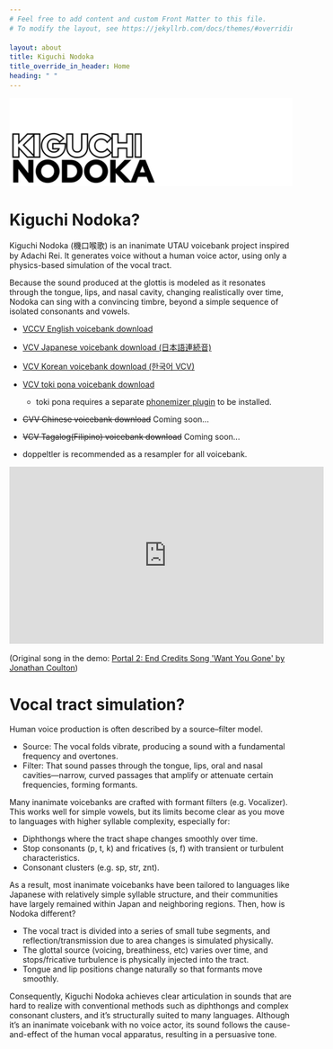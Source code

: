 ```yaml
---
# Feel free to add content and custom Front Matter to this file.
# To modify the layout, see https://jekyllrb.com/docs/themes/#overriding-theme-defaults

layout: about
title: Kiguchi Nodoka
title_override_in_header: Home
heading: " "
---
```


![Kiguchi Nodoka](/assets/images/images/kiguchi_nodoka.png)

# Kiguchi Nodoka?

Kiguchi Nodoka (機口喉歌) is an inanimate UTAU voicebank project inspired by Adachi Rei. It generates voice without a human voice actor, using only a physics-based simulation of the vocal tract.

Because the sound produced at the glottis is modeled as it resonates through the tongue, lips, and nasal cavity, changing realistically over time, Nodoka can sing with a convincing timbre, beyond a simple sequence of isolated consonants and vowels.

* [VCCV English voicebank download](https://github.com/yangpa-onyon/kiguchi-nodoka-official-web/releases/download/beta_0.2.0/KIGUCHI_NODOKA_EN.zip)

* [VCV Japanese voicebank download (日本語連続音)](https://github.com/yangpa-onyon/kiguchi-nodoka-official-web/releases/download/beta_0.2.0/KIGUCHI_NODOKA_JA.zip)

* [VCV Korean voicebank download (한국어 VCV)](https://github.com/yangpa-onyon/kiguchi-nodoka-official-web/releases/download/beta_0.2.0/KIGUCHI_NODOKA_KO.zip)

* [VCV toki pona voicebank download](https://github.com/yangpa-onyon/kiguchi-nodoka-official-web/releases/download/beta_0.2.0/KIGUCHI_NODOKA_TOK.zip)

  * toki pona requires a separate [phonemizer plugin](https://github.com/yangpa-onyon/kiguchi-nodoka-official-web/releases/download/beta_0.2.0/TokiPonaPhonemizer.dll) to be installed.

* ~~CVV Chinese voicebank download~~ Coming soon...

* ~~VCV Tagalog(Filipino) voicebank download~~ Coming soon...

* doppeltler is recommended as a resampler for all voicebank.

<iframe width="560" height="315" src="https://www.youtube.com/embed/slL1QwSWpvI?si=WrZ83hVeWAhk1DkZ" title="YouTube video player" frameborder="0" allow="accelerometer; autoplay; clipboard-write; encrypted-media; gyroscope; picture-in-picture; web-share" referrerpolicy="strict-origin-when-cross-origin" allowfullscreen></iframe>

(Original song in the demo: [Portal 2: End Credits Song 'Want You Gone' by Jonathan Coulton](https://youtu.be/dVVZaZ8yO6o?feature=shared))

# Vocal tract simulation?

Human voice production is often described by a source–filter model.

* Source: The vocal folds vibrate, producing a sound with a fundamental frequency and overtones.
* Filter: That sound passes through the tongue, lips, oral and nasal cavities—narrow, curved passages that amplify or attenuate certain frequencies, forming formants.

Many inanimate voicebanks are crafted with formant filters (e.g. Vocalizer). This works well for simple vowels, but its limits become clear as you move to languages with higher syllable complexity, especially for:

* Diphthongs where the tract shape changes smoothly over time.
* Stop consonants (p, t, k) and fricatives (s, f) with transient or turbulent characteristics.
* Consonant clusters (e.g. sp, str, znt).

As a result, most inanimate voicebanks have been tailored to languages like Japanese with relatively simple syllable structure, and their communities have largely remained within Japan and neighboring regions. Then, how is Nodoka different?

* The vocal tract is divided into a series of small tube segments, and reflection/transmission due to area changes is simulated physically.
* The glottal source (voicing, breathiness, etc) varies over time, and stops/fricative turbulence is physically injected into the tract.
* Tongue and lip positions change naturally so that formants move smoothly.

Consequently, Kiguchi Nodoka achieves clear articulation in sounds that are hard to realize with conventional methods such as diphthongs and complex consonant clusters, and it’s structurally suited to many languages. Although it’s an inanimate voicebank with no voice actor, its sound follows the cause-and-effect of the human vocal apparatus, resulting in a persuasive tone.